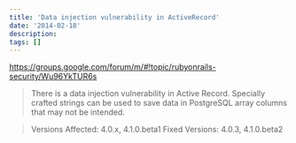 ```yaml
---
title: 'Data injection vulnerability in ActiveRecord'
date: '2014-02-18'
description:
tags: []
---
```


https://groups.google.com/forum/m/#!topic/rubyonrails-security/Wu96YkTUR6s

> There is a data injection vulnerability in Active Record.  Specially crafted strings can be used to save data in PostgreSQL array columns that may not be intended. 

> Versions Affected:  4.0.x, 4.1.0.beta1 
> Fixed Versions:     4.0.3, 4.1.0.beta2 
